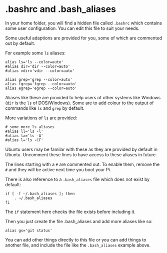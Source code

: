 # .bashrc and .bash_aliases

In your home folder, you will find a hidden file called `.bashrc` which contains some user configuration. You can edit this file to suit your needs.

Some useful adaptions are provided for you, some of which are commented out by default.

For example some `ls` aliases:

```
alias ls='ls --color=auto'
#alias dir='dir --color=auto'
#alias vdir='vdir --color=auto'

alias grep='grep --color=auto'
alias fgrep='fgrep --color=auto'
alias egrep='egrep --color=auto'
```
Aliases like these are provided to help users of other systems like Windows (`dir` is the `ls` of DOS/Windows). Some are to add colour to the output of commands like `ls` and `grep` by default.

More variations of `ls` are provided:

```
# some more ls aliases
#alias ll='ls -l'
#alias la='ls -A'
#alias l='ls -CF'
```

Ubuntu users may be familar with these as they are provided by default in Ubuntu. Uncomment these lines to have access to these aliases in future.

The lines starting with a `#` are commented out. To enable them, remove the `#` and they will be active next time you boot your Pi.

There is also reference to a `.bash_aliases` file which does not exist by default:

```
if [ -f ~/.bash_aliases ]; then
    . ~/.bash_aliases
fi
```

The `if` statement here checks the file exists before including it.

Then you just create the file .bash_aliases and add more aliases like so:

```
alias gs='git status'
```

You can add other things directly to this file or you can add things to another file, and include the file like the `.bash_aliases` example above.
